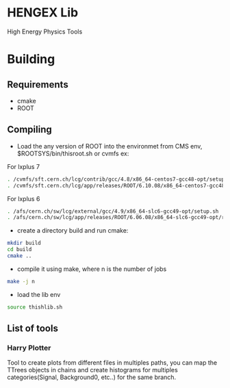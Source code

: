 # HENGEX Lib

High Energy Physics Tools 

# Building 
## Requirements
* cmake 
* ROOT

## Compiling
* Load the any version of ROOT into the environmet from CMS env, $ROOTSYS/bin/thisroot.sh or cvmfs ex:

For lxplus 7
``` sh
. /cvmfs/sft.cern.ch/lcg/contrib/gcc/4.8/x86_64-centos7-gcc48-opt/setup.sh
. /cvmfs/sft.cern.ch/lcg/app/releases/ROOT/6.10.08/x86_64-centos7-gcc48-opt/root/bin/thisroot.sh
```
For lxplus 6
``` sh
. /afs/cern.ch/sw/lcg/external/gcc/4.9/x86_64-slc6-gcc49-opt/setup.sh
. /afs/cern.ch/sw/lcg/app/releases/ROOT/6.06.08/x86_64-slc6-gcc49-opt/root/bin/thisroot.sh
```
* create a directory build and run cmake:
``` sh
mkdir build
cd build
cmake ..
```
* compile it using make, where n is the number of jobs
``` sh
make -j n
```
* load the lib env 
``` sh
source thishlib.sh
```

## List of tools

### Harry Plotter
Tool to create plots from different files in multiples paths,
you can map the TTrees objects in chains and create histograms for multiples categories(Signal, Background0, etc..)
for the same branch.
